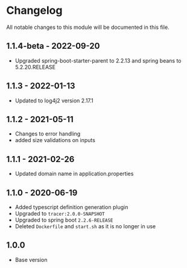 

# Changelog
All notable changes to this module will be documented in this file.

## 1.1.4-beta - 2022-09-20
- Upgraded spring-boot-starter-parent to 2.2.13 and spring beans to 5.2.20.RELEASE

## 1.1.3 - 2022-01-13
- Updated to log4j2 version 2.17.1

## 1.1.2 - 2021-05-11
- Changes to error handling
- added size validations on inputs

## 1.1.1 - 2021-02-26
- Updated domain name in application.properties

## 1.1.0 - 2020-06-19
- Added typescript definition generation plugin
- Upgraded to `tracer:2.0.0-SNAPSHOT`
- Upgraded to spring boot `2.2.6-RELEASE`
- Deleted `Dockerfile` and `start.sh` as it is no longer in use

## 1.0.0

- Base version

